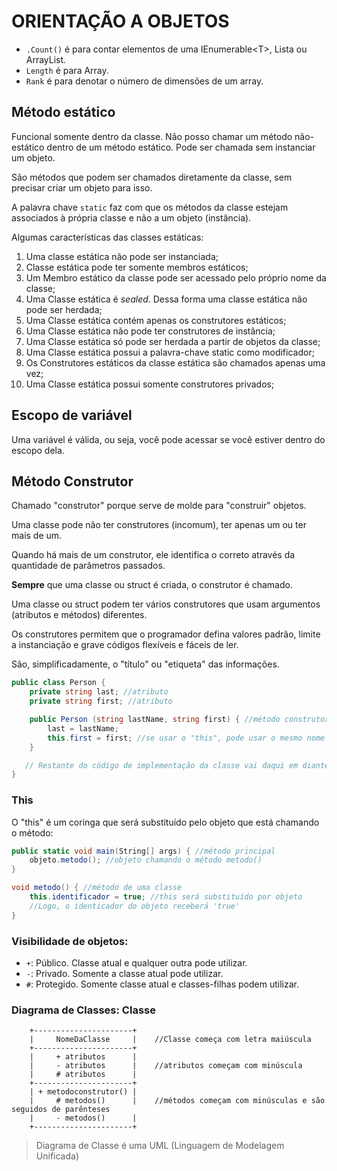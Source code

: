 # ORIENTAÇÃO A OBJETOS

- `.Count()` é para contar elementos de uma IEnumerable\<T>, Lista ou ArrayList.
- `Length` é para Array.
- `Rank` é para denotar o número de dimensões de um array.


## Método estático

Funcional somente dentro da classe. Não posso chamar um método não-estático dentro de um método estático. Pode ser chamada sem instanciar um objeto.

São métodos que podem ser chamados diretamente da classe, sem precisar criar um objeto para isso.

A palavra chave `static` faz com que os métodos da classe estejam associados à própria classe e não a um objeto (instância).

Algumas características das classes estáticas:

1. Uma classe estática não pode ser instanciada;
2. Classe estática pode ter somente membros estáticos;
3. Um Membro estático da classe pode ser acessado pelo próprio nome da classe;
4. Uma Classe estática é *sealed*. Dessa forma uma classe estática não pode ser herdada;
5. Uma Classe estática contém apenas os construtores estáticos;
6. Uma Classe estática não pode ter construtores de instância;
7. Uma Classe estática só pode ser herdada a partir de objetos da classe;
8. Uma Classe estática possui a palavra-chave static como modificador;
9. Os Construtores estáticos da classe estática são chamados apenas uma vez;
10. Uma Classe estática possui somente construtores privados;


## Escopo de variável

Uma variável é válida, ou seja, você pode acessar se você estiver dentro do escopo dela.


## Método Construtor

Chamado "construtor" porque serve de molde para "construir" objetos.

Uma classe pode não ter construtores (incomum), ter apenas um ou ter mais de um.

Quando há mais de um construtor, ele identifica o correto através da quantidade de parâmetros passados.

**Sempre** que uma classe ou struct é criada, o construtor é chamado.

Uma classe ou struct podem ter vários construtores que usam argumentos (atributos e métodos) diferentes.

Os construtores permitem que o programador defina valores padrão, limite a instanciação e grave códigos flexíveis e fáceis de ler.

São, simplificadamente, o "título" ou "etiqueta" das informações.

```csharp
public class Person {
    private string last; //atributo
    private string first; //atributo

    public Person (string lastName, string first) { //método construtor
        last = lastName;
        this.first = first; //se usar o "this", pode usar o mesmo nome no parâmetro
    }

   // Restante do código de implementação da classe vai daqui em diante.
}
```

### This

O "this" é um coringa que será substituído pelo objeto que está chamando o método:

```csharp
public static void main(String[] args) { //método principal
    objeto.metodo(); //objeto chamando o método metodo()
}

void metodo() { //método de uma classe
    this.identificador = true; //this será substituído por objeto
    //Logo, o identicador do objeto receberá 'true'
}
```


### Visibilidade de objetos:

- `+`: Público. Classe atual e qualquer outra pode utilizar.
- `-`: Privado. Somente a classe atual pode utilizar.
- `#`: Protegido. Somente classe atual e classes-filhas podem utilizar.


### Diagrama de Classes: Classe

```
    +----------------------+
    |     NomeDaClasse     |    //Classe começa com letra maiúscula
    +----------------------+
    |     + atributos      |
    |     - atributos      |    //atributos começam com minúscula
    |     # atributos      |
    +----------------------+
    | + metodoconstrutor() |
    |     # metodos()      |    //métodos começam com minúsculas e são seguidos de parênteses
    |     - metodos()      |
    +----------------------+
```

> Diagrama de Classe é uma UML (Linguagem de Modelagem Unificada)
